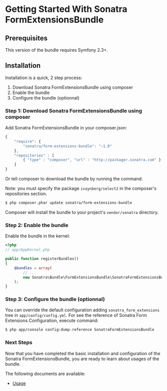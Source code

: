 Getting Started With Sonatra FormExtensionsBundle
=================================================

## Prerequisites

This version of the bundle requires Symfony 2.3+.

## Installation

Installation is a quick, 2 step process:

1. Download Sonatra FormExtensionsBundle using composer
2. Enable the bundle
3. Configure the bundle (optionnal)

### Step 1: Download Sonatra FormExtensionsBundle using composer

Add Sonatra FormExtensionsBundle in your composer.json:

``` js
{
    "require": {
        "sonatra/form-extensions-bundle": "~1.0"
    },
    "repositories" : [
        { "type" : "composer", "url" : "http://packager.sonatra.com" }
	]
}
```

Or tell composer to download the bundle by running the command:

Note: you must specify the package `ivaynberg/select2` in the composer's repositories section.

``` bash
$ php composer.phar update sonatra/form-extensions-bundle
```

Composer will install the bundle to your project's `vendor/sonatra` directory. 

### Step 2: Enable the bundle

Enable the bundle in the kernel:

``` php
<?php
// app/AppKernel.php

public function registerBundles()
{
    $bundles = array(
        // ...
        new Sonatra\Bundle\FormExtensionsBundle\SonatraFormExtensionsBundle(),
    );
}
```

### Step 3: Configure the bundle (optionnal)

You can override the default configuration adding `sonatra_form_extensions` tree in `app/config/config.yml`.
For see the reference of Sonatra Form Extensions Configuration, execute command:

``` bash
$ php app/console config:dump-reference SonatraFormExtensionsBundle 
```

### Next Steps

Now that you have completed the basic installation and configuration of the
Sonatra FormExtensionsBundle, you are ready to learn about usages of the bundle.

The following documents are available:

- [Usage](usage.md)
